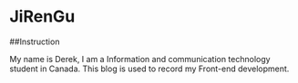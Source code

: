 # JiRenGu

##Instruction

My name is Derek, I am a Information and communication technology student in Canada. This blog is used to record my Front-end development. 



